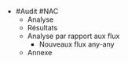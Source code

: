 - #Audit #NAC
	- Analyse
	- Résultats
	- Analyse par rapport aux flux
		- Nouveaux flux any-any
	- Annexe